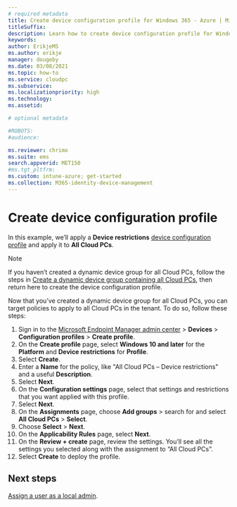 ```yaml
---
# required metadata
title: Create device configuration profile for Windows 365 - Azure | Microsoft Docs
titleSuffix:
description: Learn how to create device configuration profile for Windows 365.
keywords:
author: ErikjeMS  
ms.author: erikje
manager: dougeby
ms.date: 03/08/2021
ms.topic: how-to
ms.service: cloudpc
ms.subservice:
ms.localizationpriority: high
ms.technology:
ms.assetid: 

# optional metadata

#ROBOTS:
#audience:

ms.reviewer: chrimo
ms.suite: ems
search.appverid: MET150
#ms.tgt_pltfrm:
ms.custom: intune-azure; get-started
ms.collection: M365-identity-device-management
---
```


# Create device configuration profile

In this example, we’ll apply a **Device restrictions** [device configuration profile](/mem/intune/configuration/device-profile-create) and apply it to **All Cloud PCs**.

> [!NOTE]
> If you haven’t created a dynamic device group for all Cloud PCs, follow the steps in [Create a dynamic device group containing all Cloud PCs](create-dynamic-device-group-all-cloudpcs.md), then return here to create the device configuration profile.

Now that you’ve created a dynamic device group for all Cloud PCs, you can target policies to apply to all Cloud PCs in the tenant. To do so, follow these steps:

1. Sign in to the [Microsoft Endpoint Manager admin center](https://endpoint.microsoft.com/) > **Devices** > **Configuration profiles** > **Create profile**.
2. On the **Create profile** page, select **Windows 10 and later** for the **Platform** and **Device restrictions** for **Profile**.
3. Select **Create**.
4. Enter a **Name** for the policy, like "All Cloud PCs – Device restrictions" and a useful **Description**.
5. Select **Next**.
6. On the **Configuration settings** page, select that settings and restrictions that you want applied with this profile.
7. Select **Next**.
8. On the **Assignments** page, choose **Add groups** > search for and select **All Cloud PCs** > **Select**.
9. Choose **Select** > **Next**.
10. On the **Applicability Rules** page, select **Next**.
11. On the **Review + create** page, review the settings. You’ll see all the settings you selected along with the assignment to “All Cloud PCs”.
12. Select **Create** to deploy the profile.

<!-- ########################## -->
## Next steps

[Assign a user as a local admin](assign-users-as-local-admin.md).
